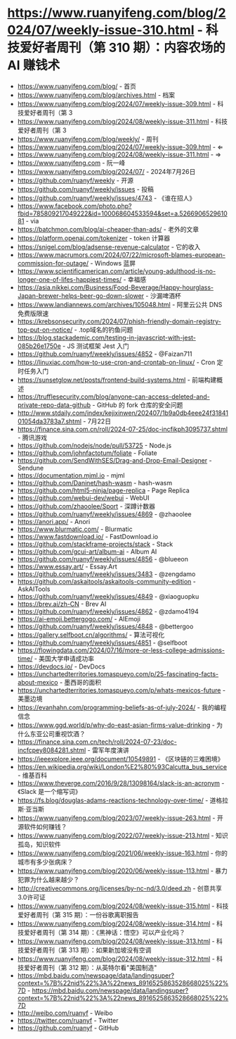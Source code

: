 # https://www.ruanyifeng.com/blog/2024/07/weekly-issue-310.html - 科技爱好者周刊（第 310 期）：内容农场的 AI 赚钱术

- https://www.ruanyifeng.com/blog/ - 首页
- https://www.ruanyifeng.com/blog/archives.html - 档案
- https://www.ruanyifeng.com/blog/2024/07/weekly-issue-309.html - 科技爱好者周刊（第 3
- https://www.ruanyifeng.com/blog/2024/08/weekly-issue-311.html - 科技爱好者周刊（第 3
- https://www.ruanyifeng.com/blog/weekly/ - 周刊
- https://www.ruanyifeng.com/blog/2024/07/weekly-issue-309.html - ⇐
- https://www.ruanyifeng.com/blog/2024/08/weekly-issue-311.html - ⇒
- https://www.ruanyifeng.com - 阮一峰
- https://www.ruanyifeng.com/blog/2024/07/ - 2024年7月26日
- https://github.com/ruanyf/weekly - 开源
- https://github.com/ruanyf/weekly/issues - 投稿
- https://github.com/ruanyf/weekly/issues/4743 - 《谁在招人》
- https://www.facebook.com/photo.php?fbid=785809217049222&id=100068604533594&set=a.526690652961081 - via
- https://batchmon.com/blog/ai-cheaper-than-ads/ - 老外的文章
- https://platform.openai.com/tokenizer - token 计算器
- https://snigel.com/blog/adsense-revenue-calculator - 它的收入
- https://www.macrumors.com/2024/07/22/microsoft-blames-european-commission-for-outage/ - Windows 蓝屏
- https://www.scientificamerican.com/article/young-adulthood-is-no-longer-one-of-lifes-happiest-times/ - 幸福感
- https://asia.nikkei.com/Business/Food-Beverage/Happy-hourglass-Japan-brewer-helps-beer-go-down-slower - 沙漏啤酒杯
- https://www.landiannews.com/archives/105048.html - 阿里云公共 DNS 免费版限速
- https://krebsonsecurity.com/2024/07/phish-friendly-domain-registry-top-put-on-notice/ - .top域名的钓鱼问题
- https://blog.stackademic.com/testing-in-javascript-with-jest-085b26e1750e - JS 测试框架 Jest 入门
- https://github.com/ruanyf/weekly/issues/4852 - @Faizan711
- https://linuxiac.com/how-to-use-cron-and-crontab-on-linux/ - Cron 定时任务入门
- https://sunsetglow.net/posts/frontend-build-systems.html - 前端构建概述
- https://trufflesecurity.com/blog/anyone-can-access-deleted-and-private-repo-data-github - GitHub 的 fork 仓库的安全问题
- http://www.stdaily.com/index/kejixinwen/202407/1b9a0db4eee24f3184101054da3783a7.shtml - 7月22日
- https://finance.sina.com.cn/roll/2024-07-25/doc-incfikph3095737.shtml - 腾讯游戏
- https://github.com/nodejs/node/pull/53725 - Node.js
- https://github.com/johnfactotum/foliate - Foliate
- https://github.com/SendWithSES/Drag-and-Drop-Email-Designer - Sendune
- https://documentation.mjml.io - mjml
- https://github.com/Daninet/hash-wasm - hash-wasm
- https://github.com/html5-ninja/page-replica - Page Replica
- https://github.com/webui-dev/webui - WebUI
- https://github.com/zhaoolee/Sport - 深蹲计数器
- https://github.com/ruanyf/weekly/issues/4869 - @zhaoolee
- https://anori.app/ - Anori
- https://www.blurmatic.com/ - Blurmatic
- https://www.fastdownload.io/ - FastDownload.io
- https://github.com/stackframe-projects/stack - Stack
- https://github.com/gcui-art/album-ai - Album AI
- https://github.com/ruanyf/weekly/issues/4856 - @blueeon
- https://www.essay.art/ - Essay.Art
- https://github.com/ruanyf/weekly/issues/3483 - @zengdamo
- https://github.com/askaitools/askaitools-community-edition - AskAITools
- https://github.com/ruanyf/weekly/issues/4849 - @xiaoguopku
- https://brev.ai/zh-CN - Brev AI
- https://github.com/ruanyf/weekly/issues/4862 - @zdamo4194
- https://ai-emoji.bettergogo.com/ - AIEmoji
- https://github.com/ruanyf/weekly/issues/4848 - @bettergoo
- https://gallery.selfboot.cn/algorithms/ - 算法可视化
- https://github.com/ruanyf/weekly/issues/4851 - @selfboot
- https://flowingdata.com/2024/07/16/more-or-less-college-admissions-time/ - 美国大学申请成功率
- https://devdocs.io/ - DevDocs
- https://unchartedterritories.tomaspueyo.com/p/25-fascinating-facts-about-mexico - 墨西哥的面积
- https://unchartedterritories.tomaspueyo.com/p/whats-mexicos-future - 美墨边境
- https://evanhahn.com/programming-beliefs-as-of-july-2024/ - 我的编程信念
- https://www.ggd.world/p/why-do-east-asian-firms-value-drinking - 为什么东亚公司重视饮酒？
- https://finance.sina.com.cn/tech/roll/2024-07-23/doc-incfcpey8084281.shtml - 雷军年度演讲
- https://ieeexplore.ieee.org/document/10549891 - 《区块链的三难困境》
- https://en.wikipedia.org/wiki/London%E2%80%93Calcutta_bus_service - 维基百科
- https://www.theverge.com/2016/9/28/13098164/slack-is-an-acronym - 《Slack 是一个缩写词》
- https://fs.blog/douglas-adams-reactions-technology-over-time/ - 道格拉斯·亚当斯
- https://www.ruanyifeng.com/blog/2023/07/weekly-issue-263.html - 开源软件如何赚钱？
- https://www.ruanyifeng.com/blog/2022/07/weekly-issue-213.html - 知识孤岛，知识软件
- https://www.ruanyifeng.com/blog/2021/06/weekly-issue-163.html - 你的城市有多少张病床？
- https://www.ruanyifeng.com/blog/2020/06/weekly-issue-113.html - 暴力犯罪为什么越来越少？
- http://creativecommons.org/licenses/by-nc-nd/3.0/deed.zh - 创意共享3.0许可证
- https://www.ruanyifeng.com/blog/2024/08/weekly-issue-315.html - 科技爱好者周刊（第 315 期）：一份谷歌离职报告
- https://www.ruanyifeng.com/blog/2024/08/weekly-issue-314.html - 科技爱好者周刊（第 314 期）：《黑神话：悟空》可以产业化吗？
- https://www.ruanyifeng.com/blog/2024/08/weekly-issue-313.html - 科技爱好者周刊（第 313 期）：如果新加坡没有空调
- https://www.ruanyifeng.com/blog/2024/08/weekly-issue-312.html - 科技爱好者周刊（第 312 期）：从英特尔看"美国制造"
- https://mbd.baidu.com/newspage/data/landingsuper?context=%7B%22nid%22%3A%22news_8916525863528668025%22%7D - https://mbd.baidu.com/newspage/data/landingsuper?context=%7B%22nid%22%3A%22news_8916525863528668025%22%7D
- http://weibo.com/ruanyf - Weibo
- https://twitter.com/ruanyf - Twitter
- https://github.com/ruanyf - GitHub
